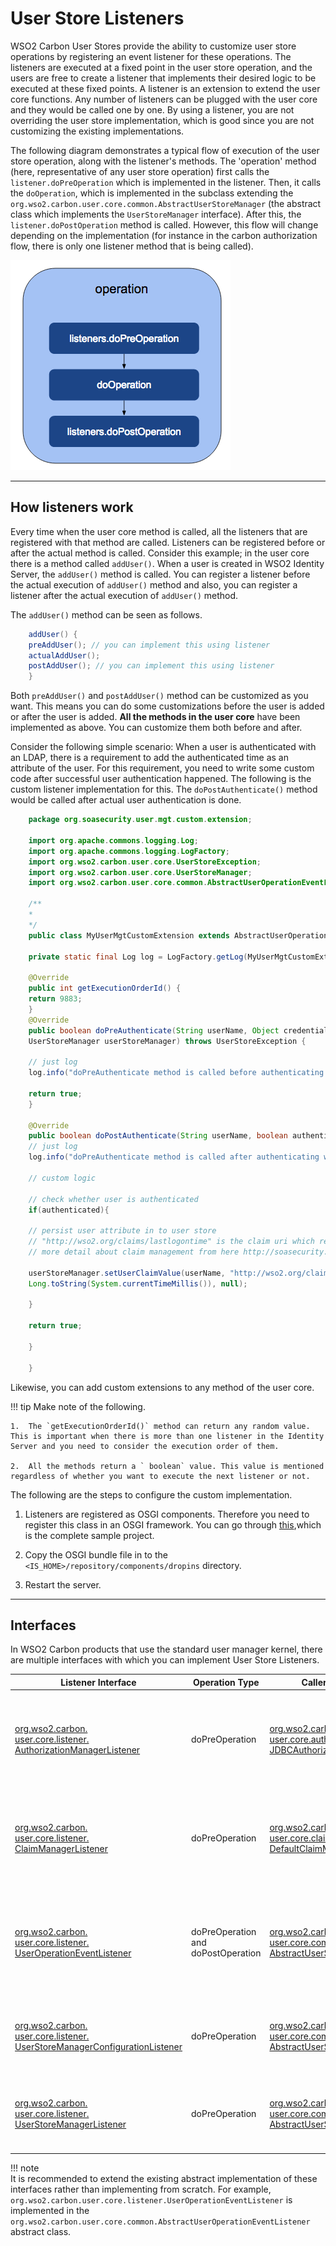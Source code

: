 # User Store Listeners

WSO2 Carbon User Stores provide the ability to customize user store operations by registering an event listener for these operations. The listeners are executed at a fixed point in the user store operation, and the users are free to create a listener that implements their desired logic to be executed at these fixed points. A listener is an extension to extend the user core functions. Any number of listeners can be plugged with the user core and they would be called one by one. By using a listener, you are not overriding the user store implementation, which is good since you are not customizing the existing implementations.

The following diagram demonstrates a typical flow of execution of the user store operation, along with the listener's methods. The 'operation' method (here, representative of any user store operation) first calls the `listener.doPreOperation` which is implemented in the listener. Then, it calls the `doOperation`, which is implemented in the subclass extending the `org.wso2.carbon.user.core.common.AbstractUserStoreManager` (the abstract class which implements the `UserStoreManager` interface). After this, the `listener.doPostOperation` method is called. However, this flow will change depending on the implementation (for instance in the carbon authorization flow, there is only one listener method that is being called).

![User store operations](../../../assets/img/extend/user-store-operations.png)

---

## How listeners work

Every time when the user core method is called, all the listeners that are registered with that method are called. Listeners can be registered before or after the actual method is called. Consider this example; in the user core there is a method called `addUser()`. When a user is created in WSO2 Identity Server, the `addUser()` method is called. You can register a listener before the actual execution of `addUser()` method and also, you can register a listener after the actual execution of `addUser()` method.

The `addUser()` method can be seen as follows.

``` java
    addUser() {
    preAddUser(); // you can implement this using listener
    actualAddUser();
    postAddUser(); // you can implement this using listener
    }
```

Both `preAddUser()` and `postAddUser()` method can be customized as you want. This means you can do some customizations before the user is added or after the user is added. **All the methods in the user core** have been implemented as above. You can customize them both before and after.

Consider the following simple scenario: When a user is authenticated with an LDAP, there is a requirement to add the authenticated time as an attribute of the user. For this requirement, you need to write some custom code after successful user authentication happened. The following is the custom listener implementation for this. The `doPostAuthenticate()` method would be called after actual user authentication is done.

``` java
    package org.soasecurity.user.mgt.custom.extension;
    
    import org.apache.commons.logging.Log;
    import org.apache.commons.logging.LogFactory;
    import org.wso2.carbon.user.core.UserStoreException;
    import org.wso2.carbon.user.core.UserStoreManager;
    import org.wso2.carbon.user.core.common.AbstractUserOperationEventListener;
    
    /**
    *
    */
    public class MyUserMgtCustomExtension extends AbstractUserOperationEventListener {
    
    private static final Log log = LogFactory.getLog(MyUserMgtCustomExtension.class);
    
    @Override
    public int getExecutionOrderId() {
    return 9883;
    }
    @Override
    public boolean doPreAuthenticate(String userName, Object credential,
    UserStoreManager userStoreManager) throws UserStoreException {
    
    // just log
    log.info("doPreAuthenticate method is called before authenticating with user store");
    
    return true;
    }
    
    @Override
    public boolean doPostAuthenticate(String userName, boolean authenticated, UserStoreManager userStoreManager) throws UserStoreException {
    // just log
    log.info("doPreAuthenticate method is called after authenticating with user store");
    
    // custom logic
    
    // check whether user is authenticated
    if(authenticated){
    
    // persist user attribute in to user store
    // "http://wso2.org/claims/lastlogontime" is the claim uri which represent the LDAP attribute
    // more detail about claim management from here http://soasecurity.org/2012/05/02/claim-management-with-wso2-identity-server/
    
    userStoreManager.setUserClaimValue(userName, "http://wso2.org/claims/lastlogontime",
    Long.toString(System.currentTimeMillis()), null);
    
    }
    
    return true;
    
    }
    
    }
```

Likewise, you can add custom extensions to any method of the user core.

!!! tip
    Make note of the following.
    
    1.  The `getExecutionOrderId()` method can return any random value. This is important when there is more than one listener in the Identity Server and you need to consider the execution order of them.

    2.  All the methods return a ` boolean` value. This value is mentioned regardless of whether you want to execute the next listener or not.
    
The following are the steps to configure the custom implementation.

1.  Listeners are registered as OSGI components. Therefore you need to register this class in an OSGI framework. You can go through [this](https://svn.wso2.org/repos/wso2/people/asela/user-mgt/custom-listener/),which is the complete sample project.

2.  Copy the OSGI bundle file in to the `<IS_HOME>/repository/components/dropins` directory.

3.  Restart the server.

---

## Interfaces

In WSO2 Carbon products that use the standard user manager kernel, there are multiple interfaces with which you can implement User Store Listeners.

| Listener Interface     | Operation Type   | Caller Class    | Remarks   |
|---------------------------------------------------------------------------------------------------------------------------------------------------------------------------------------------------------------------------------------------------------|------------------------------------|-----------------------------------------------------------------------------------------------------------------------------------------------------------------------------------------------------------------------------------------|-----------------------------------------------------------------------------------------------------|
| [org.wso2.carbon.<br>user.core.listener.<br>AuthorizationManagerListener](https://github.com/wso2/carbon-kernel/tree/v4.5.1/core/org.wso2.carbon.user.core/src/main/java/org/wso2/carbon/user/core/listener/AuthorizationManagerListener.java) | doPreOperation   | [org.wso2.carbon.<br>user.core.authorization.<br>JDBCAuthorizationManager](https://github.com/wso2/carbon-kernel/tree/v4.5.1/core/org.wso2.carbon.user.core/src/main/java/org/wso2/carbon/user/core/authorization/JDBCAuthorizationManager.java) | Only one listener method <br>which gets called <br>before each implemented <br>operation logic|
| [org.wso2.carbon.<br>user.core.listener.<br>ClaimManagerListener](https://github.com/wso2/carbon-kernel/tree/v4.5.1/core/org.wso2.carbon.user.core/src/main/java/org/wso2/carbon/user/core/listener/ClaimManagerListener.java)| doPreOperation   | [org.wso2.carbon.<br>user.core.claim.<br>DefaultClaimManager](https://github.com/wso2/carbon-kernel/tree/v4.5.1/core/org.wso2.carbon.user.core/src/main/java/org/wso2/carbon/user/core/claim/DefaultClaimManager.java)| Only one listener method<br> which gets called <br>before each implemented <br>operation logic|
| [org.wso2.carbon.<br>user.core.listener.<br>UserOperationEventListener](https://github.com/wso2/carbon-kernel/tree/v4.5.1/core/org.wso2.carbon.user.core/src/main/java/org/wso2/carbon/user/core/listener/UserOperationEventListener.java)     | doPreOperation and doPostOperation | [org.wso2.carbon.<br>user.core.common.<br>AbstractUserStoreManager](https://github.com/wso2/carbon-kernel/tree/v4.5.1/core/org.wso2.carbon.user.core/src/main/java/org/wso2/carbon/user/core/common/AbstractUserStoreManager.java)      | pre and post operations<br> that get called <br>before and after <br>(respectively) implemented <br>operation logic |
| [org.wso2.carbon.<br>user.core.listener.<br>UserStoreManagerConfigurationListener](https://github.com/wso2/carbon-kernel/tree/v4.5.1/core/org.wso2.carbon.user.core/src/main/java/org/wso2/carbon/user/core/listener/UserStoreManagerConfigurationListener.java) | doPreOperation   | [org.wso2.carbon.<br>user.core.common.<br>AbstractUserStoreManager](https://github.com/wso2/carbon-kernel/tree/v4.5.1/core/org.wso2.carbon.user.core/src/main/java/org/wso2/carbon/user/core/common/AbstractUserStoreManager.java)      | One listener method <br>which is executed<br> before the implemented<br> logic       |
| [org.wso2.carbon.<br>user.core.listener.<br>UserStoreManagerListener](https://github.com/wso2/carbon-kernel/tree/v4.5.1/core/org.wso2.carbon.user.core/src/main/java/org/wso2/carbon/user/core/listener/UserStoreManagerListener.java)| doPreOperation   | [org.wso2.carbon.<br>user.core.common.<br>AbstractUserStoreManager](https://github.com/wso2/carbon-kernel/tree/v4.5.1/core/org.wso2.carbon.user.core/src/main/java/org/wso2/carbon/user/core/common/AbstractUserStoreManager.java)      | One listener method <br> which is executed <br>before the implemented <br>logic       |

!!! note    
    It is recommended to extend the existing abstract implementation of these interfaces rather than implementing from scratch. For example, `org.wso2.carbon.user.core.listener.UserOperationEventListener` is implemented in the `org.wso2.carbon.user.core.common.AbstractUserOperationEventListener` abstract class.
    
